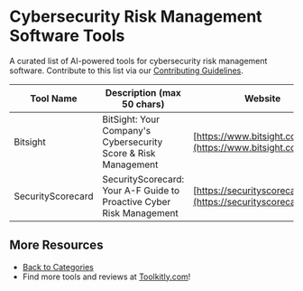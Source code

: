 # Cybersecurity Risk Management Software Tools

A curated list of AI-powered tools for cybersecurity risk management software. Contribute to this list via our [Contributing Guidelines](../CONTRIBUTING.md).

| Tool Name | Description (max 50 chars) | Website |
|-----------|----------------------------|---------|
| Bitsight | BitSight: Your Company's Cybersecurity Score & Risk Management | [https://www.bitsight.com/](https://www.bitsight.com/) |
| SecurityScorecard | SecurityScorecard: Your A-F Guide to Proactive Cyber Risk Management | [https://securityscorecard.com/](https://securityscorecard.com/) |

## More Resources
- [Back to Categories](https://github.com/ToolkitlyAI/awesome-ai-tools/blob/master/README.md)
- Find more tools and reviews at [Toolkitly.com](https://toolkitly.com)!
